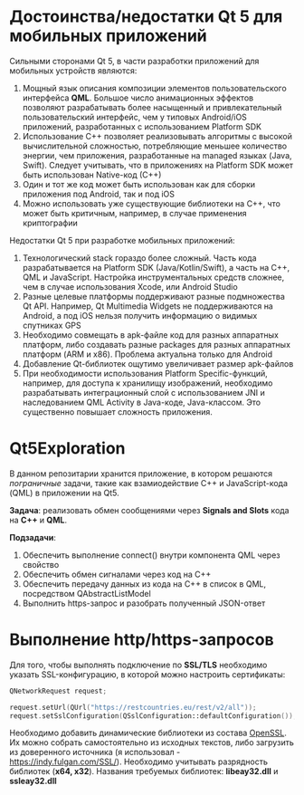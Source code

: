 # Достоинства/недостатки Qt 5 для мобильных приложений

Сильными сторонами Qt 5, в части разработки приложений для мобильных устройств являются:
1. Мощный язык описания композиции элементов пользовательского интерфейса **QML**. Большое число анимационных эффектов позволяют разрабатывать более насыщенный и привлекательный пользовательский интерфейс, чем у типовых Android/iOS приложений, разработанных с использованием Platform SDK
2. Использование C++ позволяет реализовывать алгоритмы с высокой вычислительной сложностью, потребляющие меньшее количество энергии, чем приложения, разработанные на managed языках (Java, Swift). Следует учитывать, что в приложениях на Platform SDK может быть использован Native-код (С++)
3. Один и тот же код может быть использован как для сборки приложения под Android, так и под iOS
4. Можно использовать уже существующие библиотеки на C++, что может быть критичным, например, в случае применения криптографии

Недостатки Qt 5 при разработке мобильных приложений:
1. Технологический stack гораздо более сложный. Часть кода разрабатывается на Platform SDK (Java/Kotlin/Swift), а часть на C++, QML и JavaScript. Настройка инструментальных средств сложнее, чем в случае использования Xcode, или Android Studio
2. Разные целевые платформы поддерживают разные подмножества Qt API. Например, Qt Multimedia Widgets не поддерживаются на Android, а под iOS нельзя получить информацию о видимых спутниках GPS
3. Необходимо совмещать в apk-файле код для разных аппаратных платформ, либо создавать разные packages для разных аппаратных платформ (ARM и x86). Проблема актуальна только для Android
4. Добавление Qt-библиотек ощутимо увеличивает размер apk-файлов
5. При необходимости использования Platform Specific-функций, например, для доступа к хранилищу изображений, необходимо разрабатывать интеграционный слой с использованием JNI и наследованием QML Activity в Java-коде, Java-классом. Это существенно повышает сложность приложения.

# Qt5Exploration 

В данном репозитарии хранится приложение, в котором решаются *пограничные* задачи, такие как взамиодействие C++ и JavaScript-кода (QML) в приложении на Qt5.

**Задача**: реализовать обмен сообщениями через **Signals and Slots** кода на **C++** и **QML**.

**Подзадачи**:
1. Обеспечить выполнение connect() внутри компонента QML через свойство
2. Обеспечить обмен сигналами через код на C++
3. Обеспечить передачу данных из кода на C++ в список в QML, посредством QAbstractListModel
4. Выполнить https-запрос и разобрать полученный JSON-ответ

# Выполнение http/https-запросов

Для того, чтобы выполнять подключение по **SSL/TLS** необходимо указать SSL-конфигурацию, в которой можно настроить сертификаты:

```cpp
QNetworkRequest request;

request.setUrl(QUrl("https://restcountries.eu/rest/v2/all"));
request.setSslConfiguration(QSslConfiguration::defaultConfiguration());
```

Необходимо добавить динамические библиотеки из состава [OpenSSL](https://www.openssl.org/). Их можно собрать самостоятельно из исходных текстов, либо загрузить из доверенного источника (я использовал - https://indy.fulgan.com/SSL/). Необходимо учитывать разрядность библиотек (**x64, x32**). Названия требуемых библиотек: **libeay32.dll** и **ssleay32.dll**
